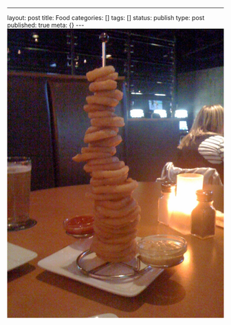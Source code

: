 ---
layout: post
title: Food
categories: []
tags: []
status: publish
type: post
published: true
meta: {}
---![](/squarespace_images/static_50d2902fe4b0959a0871a12c_50d29312e4b04687d9db341b_50d29313e4b04687d9db347a_1355977496369__img.jpg)

